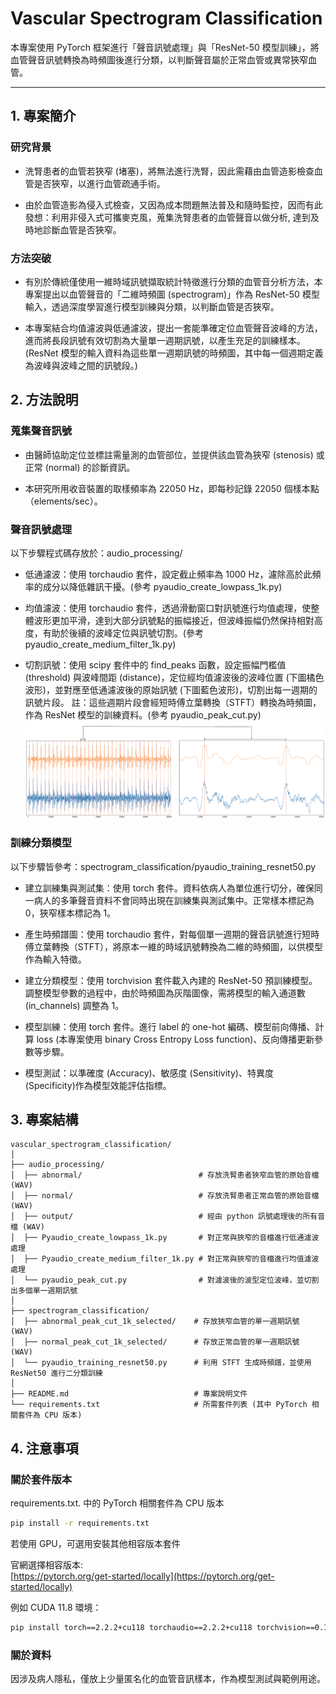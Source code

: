 # Vascular Spectrogram Classification

本專案使用 PyTorch 框架進行「聲音訊號處理」與「ResNet-50 模型訓練」，將血管聲音訊號轉換為時頻圖後進行分類，以判斷聲音屬於正常血管或異常狹窄血管。

---
## 1. 專案簡介
### 研究背景

* 洗腎患者的血管若狹窄 (堵塞)，將無法進行洗腎，因此需藉由血管造影檢查血管是否狹窄，以進行血管疏通手術。

* 由於血管造影為侵入式檢查，又因為成本問題無法普及和隨時監控，因而有此發想：利用非侵入式可攜麥克風，蒐集洗腎患者的血管聲音以做分析, 達到及時地診斷血管是否狹窄。

### 方法突破
* 有別於傳統僅使用一維時域訊號擷取統計特徵進行分類的血管音分析方法，本專案提出以血管聲音的「二維時頻圖 (spectrogram)」作為 ResNet-50 模型輸入，透過深度學習進行模型訓練與分類，以判斷血管是否狹窄。

* 本專案結合均值濾波與低通濾波，提出一套能準確定位血管聲音波峰的方法，進而將長段訊號有效切割為大量單一週期訊號，以產生充足的訓練樣本。(ResNet 模型的輸入資料為這些單一週期訊號的時頻圖，其中每一個週期定義為波峰與波峰之間的訊號段。)


## 2. 方法說明
### 蒐集聲音訊號
* 由醫師協助定位並標註需量測的血管部位，並提供該血管為狹窄 (stenosis) 或正常 (normal) 的診斷資訊。

* 本研究所用收音裝置的取樣頻率為 22050 Hz，即每秒記錄 22050 個樣本點（elements/sec）。

### 聲音訊號處理
以下步驟程式碼存放於：audio_processing/

* 低通濾波：使用 torchaudio 套件，設定截止頻率為 1000 Hz，濾除高於此頻率的成分以降低雜訊干擾。(參考 pyaudio_create_lowpass_1k.py)

* 均值濾波：使用 torchaudio 套件，透過滑動窗口對訊號進行均值處理，使整體波形更加平滑，達到大部分訊號點的振幅接近，但波峰振幅仍然保持相對高度，有助於後續的波峰定位與訊號切割。(參考 pyaudio_create_medium_filter_1k.py)

* 切割訊號：使用 scipy 套件中的 find_peaks 函數，設定振幅門檻值 (threshold) 與波峰間距 (distance)，定位經均值濾波後的波峰位置 (下圖橘色波形)，並對應至低通濾波後的原始訊號 (下圖藍色波形)，切割出每一週期的訊號片段。
註：這些週期片段會經短時傅立葉轉換（STFT）轉換為時頻圖，作為 ResNet 模型的訓練資料。(參考 pyaudio_peak_cut.py)
![切割訊號示意圖](images/cut_signal.png)

### 訓練分類模型 
以下步驟皆參考：spectrogram_classification/pyaudio_training_resnet50.py

* 建立訓練集與測試集：使用 torch 套件。資料依病人為單位進行切分，確保同一病人的多筆聲音資料不會同時出現在訓練集與測試集中。正常樣本標記為 0，狹窄樣本標記為 1。

* 產生時頻譜圖：使用 torchaudio 套件，對每個單一週期的聲音訊號進行短時傅立葉轉換（STFT），將原本一維的時域訊號轉換為二維的時頻圖，以供模型作為輸入特徵。

* 建立分類模型：使用 torchvision 套件載入內建的 ResNet-50 預訓練模型。調整模型參數的過程中，由於時頻圖為灰階圖像，需將模型的輸入通道數 (in_channels) 調整為 1。

* 模型訓練：使用 torch 套件。進行 label 的 one-hot 編碼、模型前向傳播、計算 loss (本專案使用 binary Cross Entropy Loss function)、反向傳播更新參數等步驟。

* 模型測試：以準確度 (Accuracy)、敏感度 (Sensitivity)、特異度 (Specificity)作為模型效能評估指標。


## 3. 專案結構

```
vascular_spectrogram_classification/
│
├── audio_processing/                           
│  ├── abnormal/                          # 存放洗腎患者狹窄血管的原始音檔 (WAV)
│  ├── normal/                            # 存放洗腎患者正常血管的原始音檔 (WAV)
│  ├── output/                            # 經由 python 訊號處理後的所有音檔 (WAV)
│  ├── Pyaudio_create_lowpass_1k.py       # 對正常與狹窄的音檔進行低通濾波處理
│  ├── Pyaudio_create_medium_filter_1k.py # 對正常與狹窄的音檔進行均值濾波處理
│  └── pyaudio_peak_cut.py                # 對濾波後的波型定位波峰，並切割出多個單一週期訊號
│
├── spectrogram_classification/                 
│  ├── abnormal_peak_cut_1k_selected/    # 存放狹窄血管的單一週期訊號 (WAV)
│  ├── normal_peak_cut_1k_selected/      # 存放正常血管的單一週期訊號 (WAV)
│  └── pyaudio_training_resnet50.py      # 利用 STFT 生成時頻譜，並使用 ResNet50 進行二分類訓練
│
├── README.md                            # 專案說明文件 
└── requirements.txt                     # 所需套件列表 (其中 PyTorch 相關套件為 CPU 版本)
```


## 4. 注意事項
### 關於套件版本
requirements.txt. 中的 PyTorch 相關套件為 CPU 版本
```bash
pip install -r requirements.txt
```

若使用 GPU，可選用安裝其他相容版本套件

官網選擇相容版本:  
[https://pytorch.org/get-started/locally](https://pytorch.org/get-started/locally)

例如 CUDA 11.8 環境：
```bash
pip install torch==2.2.2+cu118 torchaudio==2.2.2+cu118 torchvision==0.17.2+cu118 -f https://download.pytorch.org/whl/torch_stable.html
```

### 關於資料

因涉及病人隱私，僅放上少量匿名化的血管音訊樣本，作為模型測試與範例用途。


